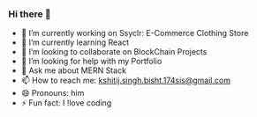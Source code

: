 ### Hi there 👋

- 🔭 I’m currently working on Ssyclr: E-Commerce Clothing Store
- 🌱 I’m currently learning React
- 👯 I’m looking to collaborate on BlockChain Projects
- 🤔 I’m looking for help with my Portfolio
- 💬 Ask me about MERN Stack
- 📫 How to reach me: kshitij.singh.bisht.174sis@gmail.com
- 😄 Pronouns: him
- ⚡ Fun fact: I !love coding
